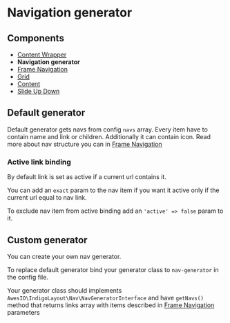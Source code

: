 # Navigation generator

## Components
- [Content Wrapper](./content-wrapper.md)
- **Navigation generator**
- [Frame Navigation](./frame-nav.md)
- [Grid](./grid.md)
- [Content](./classes.md)
- [Slide Up Down](./slide-up-down.md)

## Default generator

Default generator gets navs from config `navs` array. Every item have to contain name and link or children.
Additionally it can contain icon. Read more about nav structure you can in [Frame Navigation](./frame-nav.md)

### Active link binding

By default link is set as active if a current url contains it.

You can add an `exact` param to the nav item if you want it active only if the current url equal to nav link.

To exclude nav item from active binding add an `'active' => false` param to it. 

## Custom generator

You can create your own nav generator. 

To replace default generator bind your generator class to `nav-generator` in the config file.

Your generator class should implements `AwesIO\IndigoLayout\Nav\NavGeneratorInterface` and have `getNavs()` method that
returns links array with items described in [Frame Navigation](./frame-nav.md) parameters
